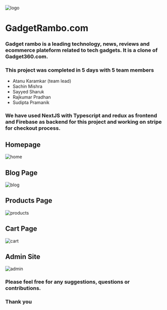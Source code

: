 ![logo](https://user-images.githubusercontent.com/112638599/213981790-9e5f4b43-da90-403e-b1ed-c0e122a02114.png)
# GadgetRambo.com

### Gadget rambo is a leading technology, news, reviews and ecommerce plateform related to tech gadgets. It is a clone of Gadget360.com.
### This project was completed in 5 days with 5 team members
- Atanu Karamkar (team lead)
- Sachin Mishra
- Sayyed Sharuk
- Rajkumar Pradhan
- Sudipta Pramanik

### We have used NextJS with Typescript and redux as frontend and Firebase as backend for this project and working on stripe for checkout process.

## Homepage
![home](https://user-images.githubusercontent.com/112638599/213979464-b2926ec2-65d7-4a3b-9772-d18d3ad05637.jpg)

## Blog Page
![blog](https://user-images.githubusercontent.com/112638599/213979530-4c8daa8f-021e-4fbf-9783-76ac1c032707.jpg)

## Products Page
![products](https://user-images.githubusercontent.com/112638599/213979657-62376b31-cb5e-4c00-86e6-57775329b7b9.jpg)

## Cart Page
![cart](https://user-images.githubusercontent.com/112638599/213979934-930018ab-6e76-4c7b-9f28-9bebfa7aefeb.jpg)


## Admin Site
![admin](https://user-images.githubusercontent.com/112638599/213979885-9f0b79bc-6bc3-44fd-85a3-3b4e724c708a.jpg)

### Please feel free for any suggestions, questions or contributions. 
### Thank you 

<!-- it's only for my portfolio
<img src="https://user-images.githubusercontent.com/94675329/215067790-242b6566-714a-4eaf-b992-63b466f04c08.png"/> -->

